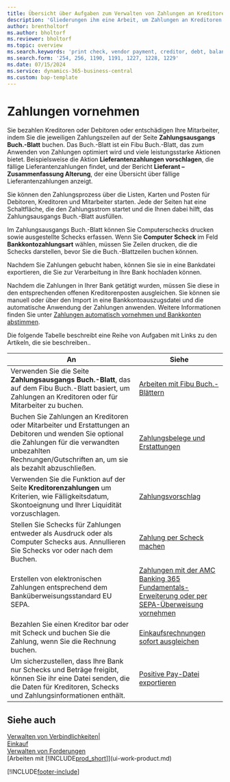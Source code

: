 ```yaml
---
title: Übersicht über Aufgaben zum Verwalten von Zahlungen an Kreditoren
description: 'Gliederungen ihm eine Arbeit, um Zahlungen an Kreditoren oder zu den Gläubigern, einschließlich Buchungszahlungszeilen und das Anzeigen einer Übersicht über den fälligen Saldo zu verwalten.'
author: brentholtorf
ms.author: bholtorf
ms.reviewer: bholtorf
ms.topic: overview
ms.search.keywords: 'print check, vendor payment, creditor, debt, balance due, AP'
ms.search.form: '254, 256, 1190, 1191, 1227, 1228, 1229'
ms.date: 07/15/2024
ms.service: dynamics-365-business-central
ms.custom: bap-template
---
```

# <a name="make-payments"></a>Zahlungen vornehmen

Sie bezahlen Kreditoren oder Debitoren oder entschädigen Ihre Mitarbeiter, indem Sie die jeweiligen Zahlungszeilen auf der Seite **Zahlungsausgangs Buch.-Blatt** buchen. Das Buch.-Blatt ist ein Fibu Buch.-Blatt, das zum Anwenden von Zahlungen optimiert wird und viele leistungsstarke Aktionen bietet. Beispielsweise die Aktion **Lieferantenzahlungen vorschlagen**, die fällige Lieferantenzahlungen findet, und der Bericht **Lieferant – Zusammenfassung Alterung**, der eine Übersicht über fällige Lieferantenzahlungen anzeigt.  

Sie können den Zahlungsprozess über die Listen, Karten und Posten für Debitoren, Kreditoren und Mitarbeiter starten. Jede der Seiten hat eine Schaltfläche, die den Zahlungsstrom startet und die Ihnen dabei hilft, das Zahlungsausgangs Buch.-Blatt ausfüllen.  

Im Zahlungsausgangs Buch.-Blatt können Sie Computerschecks drucken sowie ausgestellte Schecks erfassen. Wenn Sie **Computer Scheck** im Feld **Bankkontozahlungsart** wählen, müssen Sie Zeilen drucken, die die Schecks darstellen, bevor Sie die Buch.-Blattzeilen buchen können.

Nachdem Sie Zahlungen gebucht haben, können Sie sie in eine Bankdatei exportieren, die Sie zur Verarbeitung in Ihre Bank hochladen können.

Nachdem die Zahlungen in Ihrer Bank getätigt wurden, müssen Sie diese in den entsprechenden offenen Kreditorenposten ausgleichen. Sie können sie manuell oder über den Import in eine Bankkontoauszugsdatei und die automatische Anwendung der Zahlungen anwenden. Weitere Informationen finden Sie unter [Zahlungen automatisch vornehmen und Bankkonten abstimmen](receivables-apply-payments-auto-reconcile-bank-accounts.md).

Die folgende Tabelle beschreibt eine Reihe von Aufgaben mit Links zu den Artikeln, die sie beschreiben..

| An | Siehe |
| --- | --- |
|Verwenden Sie die Seite **Zahlungsausgangs Buch.-Blatt**, das auf dem Fibu Buch.-Blatt basiert, um Zahlungen an Kreditoren oder für Mitarbeiter zu buchen.|[Arbeiten mit Fibu Buch.-Blättern](ui-work-general-journals.md)|
|Buchen Sie Zahlungen an Kreditoren oder Mitarbeiter und Erstattungen an Debitoren und wenden Sie optional die Zahlungen für die verwandten unbezahlten Rechnungen/Gutschriften an, um sie als bezahlt abzuschließen.|[Zahlungsbelege und Erstattungen](payables-how-post-payments-refunds.md)|
| Verwenden Sie die Funktion auf der Seite **Kreditorenzahlungen** um Kriterien, wie Fälligkeitsdatum, Skontoeignung und Ihrer Liquidität vorzuschlagen. |[Zahlungsvorschlag](payables-how-suggest-vendor-payments.md) |
| Stellen Sie Schecks für Zahlungen entweder als Ausdruck oder als Computer Schecks aus. Annullieren Sie Schecks vor oder nach dem Buchen. |[Zahlung per Scheck machen](payables-how-work-checks.md) |
|Erstellen von elektronischen Zahlungen entsprechend dem Banküberweisungsstandard EU SEPA.|[Zahlungen mit der AMC Banking 365 Fundamentals-Erweiterung oder per SEPA-Überweisung vornehmen](finance-make-payments-with-bank-data-conversion-service-or-sepa-credit-transfer.md)|
| Bezahlen Sie einen Kreditor bar oder mit Scheck und buchen Sie die Zahlung, wenn Sie die Rechnung buchen. |[Einkaufsrechnungen sofort ausgleichen](finance-how-to-settle-purchase-invoices-promptly.md) |
| Um sicherzustellen, dass Ihre Bank nur Schecks und Beträge freigibt, können Sie ihr eine Datei senden, die die Daten für Kreditoren, Schecks und Zahlungsinformationen enthält. |[Positive Pay-Datei exportieren](finance-how-positive-pay.md) |

## <a name="see-also"></a>Siehe auch

[Verwalten von Verbindlichkeiten|](payables-manage-payables.md)  
[Einkauf](purchasing-manage-purchasing.md)  
[Verwalten von Forderungen](receivables-manage-receivables.md)  
[Arbeiten mit [!INCLUDE[prod_short](includes/prod_short.md)]](ui-work-product.md)  


[!INCLUDE[footer-include](includes/footer-banner.md)]
